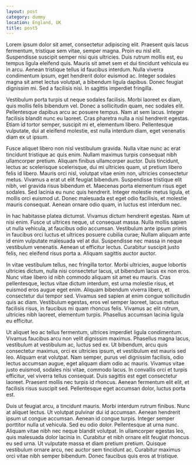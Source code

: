 ```yaml
---
layout: post
category: dummy
location: England, UK
title: post5
---
```


Lorem ipsum dolor sit amet, consectetur adipiscing elit. Praesent quis lacus fermentum, tristique sem vitae, semper magna. Proin eu nisl elit. Suspendisse suscipit semper nisi quis ultricies. Duis rutrum mollis est, eu tempus ligula eleifend quis. Mauris sit amet sem et dui tincidunt vehicula eu in arcu. Aenean tristique tellus id faucibus interdum. Nulla viverra condimentum ipsum, eget hendrerit dolor euismod ac. Integer sodales magna sit amet lectus volutpat, a bibendum ligula dapibus. Donec feugiat dignissim mi. Sed a facilisis nisi. In sagittis imperdiet fringilla.

Vestibulum porta turpis ut neque sodales facilisis. Morbi laoreet ex diam, quis mollis felis bibendum vel. Donec a sollicitudin quam, nec sodales elit. Pellentesque dapibus arcu ac posuere tempus. Nam at sem lacus. Integer facilisis blandit nunc eu laoreet. Cras pharetra nulla a nisl hendrerit egestas. Etiam id tortor semper, suscipit mi et, elementum libero. Pellentesque vulputate, dui at eleifend molestie, est nulla interdum diam, eget venenatis diam ex ut ipsum.

Fusce aliquet libero non nisl vestibulum gravida. Nulla vitae nunc ac erat tincidunt tristique ac quis enim. Nullam maximus turpis consequat nibh ullamcorper pretium. Aliquam finibus ullamcorper auctor. Duis tincidunt, lectus ac scelerisque scelerisque, dui mi ultricies quam, ut pretium libero felis id libero. Mauris orci nisl, volutpat vitae enim non, ultricies consectetur metus. Vivamus a erat ut elit feugiat bibendum. Suspendisse tristique elit nibh, vel gravida risus bibendum et. Maecenas porta elementum risus eget sodales. Sed lacinia eu nunc quis hendrerit. Integer molestie metus ligula, et mollis orci euismod ut. Donec malesuada est eget odio facilisis, et molestie mauris consequat. Aenean ornare odio quam, in luctus est interdum nec.

In hac habitasse platea dictumst. Vivamus dictum hendrerit egestas. Nam ut nisi enim. Fusce ut ultrices neque, ut consequat massa. Nulla mollis sapien ut nulla vehicula, at faucibus odio accumsan. Vestibulum ante ipsum primis in faucibus orci luctus et ultrices posuere cubilia curae; Nullam aliquam ante id enim vulputate malesuada vel at dui. Suspendisse nec massa in neque vestibulum venenatis. Aenean ut efficitur lectus. Curabitur suscipit justo felis, nec eleifend risus porta a. Aliquam sagittis auctor auctor.

In vitae vestibulum tellus, nec fringilla tortor. Morbi ultricies, augue lobortis ultricies dictum, nulla nisi consectetur lacus, ut bibendum lacus ex non eros. Nunc vitae libero id nibh commodo aliquam sit amet eu mauris. Cras pellentesque, lectus vitae dictum interdum, est urna molestie risus, et euismod eros augue eget enim. Aliquam bibendum viverra libero, et consectetur dui tempor sed. Vivamus sed sapien at enim congue sollicitudin quis ac diam. Vestibulum egestas, eros vel semper laoreet, lacus metus facilisis risus, in faucibus mi quam rhoncus felis. Vivamus ac elit rutrum, ultricies nibh laoreet, elementum turpis. Phasellus accumsan lacinia ligula eu efficitur.

Ut aliquet leo ac tellus fermentum, ultrices imperdiet ligula condimentum. Vivamus faucibus arcu non velit dignissim maximus. Phasellus magna lacus, vestibulum at vestibulum ac, luctus sed ex. Ut bibendum, arcu quis consectetur maximus, orci ex ultricies ipsum, et vestibulum est mauris sed leo. Aliquam erat volutpat. Nam semper, purus vel dignissim facilisis, odio lectus accumsan augue, eget aliquam diam odio ac mauris. Vivamus vitae justo euismod, sodales nisi vitae, commodo lacus. In convallis orci et turpis efficitur, vel viverra tellus consequat. Duis sagittis est eget consectetur laoreet. Praesent mollis nec turpis id rhoncus. Aenean fermentum elit elit, et facilisis risus suscipit sed. Pellentesque eget accumsan dolor, luctus porta est.

Duis ut feugiat arcu, a tincidunt mauris. Morbi interdum rutrum finibus. Nunc at aliquet lectus. Ut volutpat pulvinar dui id accumsan. Aenean hendrerit ipsum ut congue accumsan. Aenean id congue turpis. Integer semper porttitor nulla ut vehicula. Sed eu odio dolor. Pellentesque at urna nunc. Aliquam vitae nibh nec neque blandit volutpat. In ullamcorper egestas leo, quis malesuada dolor lacinia in. Curabitur et nibh ornare elit feugiat rhoncus eu sed urna. Ut vulputate massa et diam pretium pretium. Quisque vestibulum ornare arcu, nec auctor sem tincidunt ac. Curabitur maximus orci vitae nibh semper bibendum. Donec faucibus quis eros at tristique.
